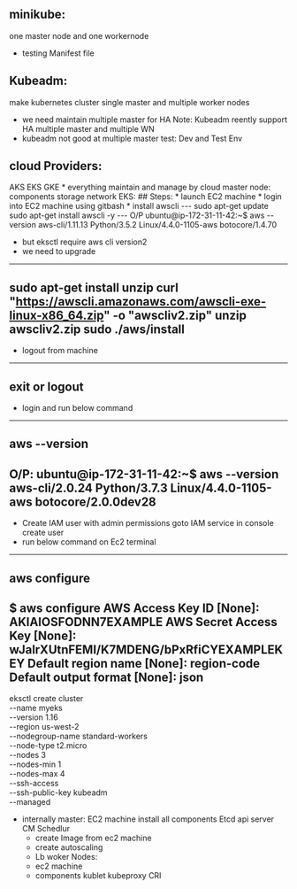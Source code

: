 ## minikube:
   one master node and one workernode
   * testing Manifest file 
## Kubeadm:
   make kubernetes cluster
    single master and multiple worker nodes
   * we need maintain multiple master for HA 
  Note: Kubeadm reently support HA
      multiple master and multiple WN 
   * kubeadm not good at multiple master
test: 
  Dev and Test Env
## cloud Providers:
   AKS
   EKS
   GKE 
    * everything maintain and manage by cloud
        master node:
          components
        storage
        network
    EKS:
    ## Steps:
      * launch EC2 machine
      * login into EC2 machine using gitbash 
      * install awscli
        ---
        sudo apt-get update
        sudo apt-get install awscli -y
        ---
    O/P
    ubuntu@ip-172-31-11-42:~$ aws --version
    aws-cli/1.11.13 Python/3.5.2 Linux/4.4.0-1105-aws botocore/1.4.70
 * but eksctl require aws cli version2
 * we need to upgrade
 ------
sudo apt-get install unzip
curl "https://awscli.amazonaws.com/awscli-exe-linux-x86_64.zip" -o "awscliv2.zip"
unzip awscliv2.zip
sudo ./aws/install
---------
* logout from machine
 ---
 exit or logout
 ---
* login and run below command
----
aws --version
----
O/P:
ubuntu@ip-172-31-11-42:~$ aws --version
aws-cli/2.0.24 Python/3.7.3 Linux/4.4.0-1105-aws botocore/2.0.0dev28
----
* Create IAM user with admin permissions
  goto IAM service in console
    create user 
* run below command on Ec2 terminal
----
aws configure
----
$ aws configure
AWS Access Key ID [None]: AKIAIOSFODNN7EXAMPLE
AWS Secret Access Key [None]: wJalrXUtnFEMI/K7MDENG/bPxRfiCYEXAMPLEKEY
Default region name [None]: region-code
Default output format [None]: json
----




eksctl create cluster \
--name myeks \
--version 1.16 \
--region us-west-2 \
--nodegroup-name standard-workers \
--node-type t2.micro \
--nodes 3 \
--nodes-min 1 \
--nodes-max 4 \
--ssh-access \
--ssh-public-key kubeadm \
--managed 



* internally 
 master:
    EC2 machine
   install all components
     Etcd
     api server
     CM
     Schedlur
    * create Image from ec2 machine
    * create autoscaling
    * Lb
 woker Nodes:
    * ec2 machine
    * components 
        kublet
        kubeproxy
        CRI
     



